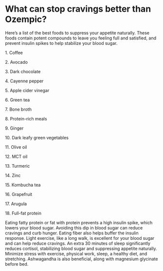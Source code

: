 # What can stop cravings better than Ozempic?

Here’s a list of the best foods to suppress your appetite naturally. These foods contain potent compounds to leave you feeling full and satisfied, and prevent insulin spikes to help stabilize your blood sugar.

1\. Coffee

2\. Avocado

3\. Dark chocolate

4\. Cayenne pepper

5\. Apple cider vinegar

6\. Green tea

7\. Bone broth

8\. Protein-rich meals

9\. Ginger

10\. Dark leafy green vegetables

11\. Olive oil

12\. MCT oil

13\. Turmeric

14\. Zinc

15\. Kombucha tea

16\. Grapefruit

17\. Arugula

18\. Full-fat protein

Eating fatty protein or fat with protein prevents a high insulin spike, which lowers your blood sugar. Avoiding this dip in blood sugar can reduce cravings and curb hunger. Eating fiber also helps buffer the insulin response. Light exercise, like a long walk, is excellent for your blood sugar and can help reduce cravings. An extra 30 minutes of sleep significantly reduces cortisol, stabilizing blood sugar and suppressing appetite naturally. Minimize stress with exercise, physical work, sleep, a healthy diet, and stretching. Ashwagandha is also beneficial, along with magnesium glycinate before bed.